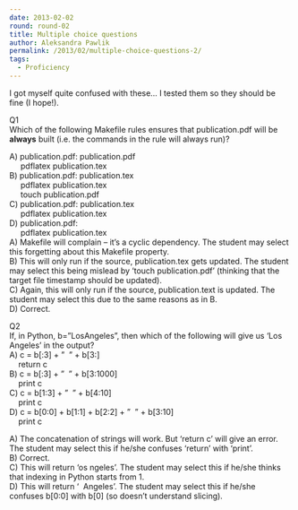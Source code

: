```yaml
---
date: 2013-02-02
round: round-02
title: Multiple choice questions
author: Aleksandra Pawlik
permalink: /2013/02/multiple-choice-questions-2/
tags:
  - Proficiency
---
```

I got myself quite confused with these&#8230; I tested them so they should be fine (I hope!).

Q1  
Which of the following Makefile rules ensures that publication.pdf will be **always** built (i.e. the commands in the rule will always run)?

<p style="text-align: left;">
  A) publication.pdf: publication.pdf<br /> <span style="padding-left: 20px;">pdflatex publication.tex</span><br /> B) publication.pdf: publication.tex<br /> <span style="padding-left: 20px;">pdflatex publication.tex</span><br /> <span style="padding-left: 20px;">touch publication.pdf</span><br /> C) publication.pdf: publication.tex<br /> <span style="padding-left: 20px;">pdflatex publication.tex</span><br /> D) publication.pdf:<br /> <span style="padding-left: 20px;">pdflatex publication.tex</span><br /> A) Makefile will complain &#8211; it&#8217;s a cyclic dependency. The student may select this forgetting about this Makefile property.<br /> B) This will only run if the source, publication.tex gets updated. The student may select this being mislead by &#8216;touch publication.pdf&#8217; (thinking that the target file timestamp should be updated).<br /> C) Again, this will only run if the source, publication.text is updated. The student may select this due to the same reasons as in B.<br /> D) Correct.
</p>

Q2  
If, in Python, b=&#8221;LosAngeles&#8221;, then which of the following will give us &#8216;Los Angeles&#8217; in the output?  
A) c = b[:3] + &#8221;  &#8221; + b[3:]  
<span style="padding-left: 16px;">return c</span>  
B) c = b[:3] + &#8221;  &#8221; + b[3:1000]  
<span style="padding-left: 16px;">print c</span>  
C) c = b[1:3] + &#8221;  &#8221; + b[4:10]  
<span style="padding-left: 16px;">print c</span>  
D) c = b[0:0] + b[1:1] + b[2:2] + &#8221;  &#8221; + b[3:10]  
<span style="padding-left: 16px;">print c</span>

A) The concatenation of strings will work. But &#8216;return c&#8217; will give an error. The student may select this if he/she confuses &#8216;return&#8217; with &#8216;print&#8217;.  
B) Correct.  
C) This will return &#8216;os ngeles&#8217;. The student may select this if he/she thinks that indexing in Python starts from 1.  
D) This will return &#8216;  Angeles&#8217;. The student may select this if he/she confuses b\[0:0] with b[0\] (so doesn&#8217;t understand slicing).

&nbsp;
